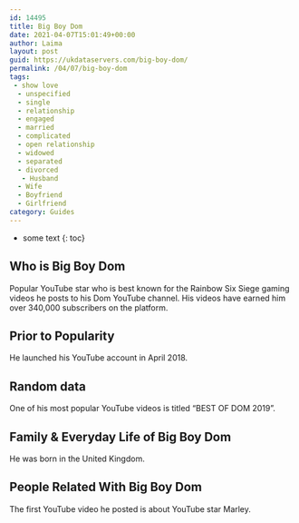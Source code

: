 ```yaml
---
id: 14495
title: Big Boy Dom
date: 2021-04-07T15:01:49+00:00
author: Laima
layout: post
guid: https://ukdataservers.com/big-boy-dom/
permalink: /04/07/big-boy-dom
tags:
 - show love
  - unspecified
  - single
  - relationship
  - engaged
  - married
  - complicated
  - open relationship
  - widowed
  - separated
  - divorced
   - Husband
  - Wife
  - Boyfriend
  - Girlfriend
category: Guides
---
```


* some text
{: toc}


## Who is Big Boy Dom
                  
                  
                  
Popular YouTube star who is best known for the Rainbow Six Siege gaming videos he posts to his Dom YouTube channel. His videos have earned him over 340,000 subscribers on the platform. 
                  
              
            
              
            
                
                
                
## Prior to Popularity
                  
                  
                  
He launched his YouTube account in April 2018. 
                  
              
            
              
            
                
                
                
## Random data
                  
                  
                  
One of his most popular YouTube videos is titled &#8220;BEST OF DOM 2019&#8221;. 
                  
              
            
              
            
                
                
                
## Family & Everyday Life of Big Boy Dom
                  
                  
                  
He was born in the United Kingdom.
                  
              
            
              
            
                
                
                
## People Related With Big Boy Dom
                  
                  
                  
The first YouTube video he posted is about YouTube star Marley. 
                  
              
            
              
            
                
              
            
              
              
            
            
              
            
          
          
          